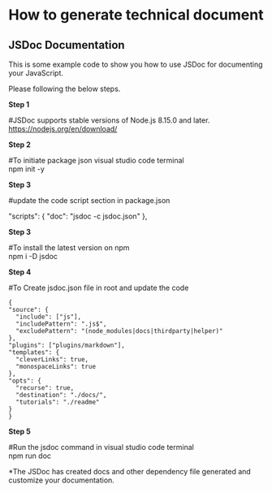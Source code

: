 # How to generate technical document

## JSDoc Documentation

This is some example code to show you how to use JSDoc for documenting your JavaScript.

Please following the below steps.

**Step 1** 

#JSDoc supports stable versions of Node.js 8.15.0 and later.
https://nodejs.org/en/download/

**Step 2**

#To initiate package json visual studio code terminal  
npm init -y

**Step 3** 

#update the code script section in package.json

  "scripts": {
    "doc": "jsdoc -c jsdoc.json"
  },

**Step 3**

#To install the latest version on npm  
npm i -D jsdoc

**Step 4**

#To Create jsdoc.json file in root and update the code

    {
    "source": {
      "include": ["js"],
      "includePattern": ".js$",
      "excludePattern": "(node_modules|docs|thirdparty|helper)"
    },
    "plugins": ["plugins/markdown"],
    "templates": {
      "cleverLinks": true,
      "monospaceLinks": true
    },
    "opts": {
      "recurse": true,
      "destination": "./docs/",
      "tutorials": "./readme"
    }
    }
  

**Step 5**

#Run the jsdoc command in visual studio code terminal  
npm run doc

*The JSDoc has created docs and other dependency file generated and customize your documentation.

